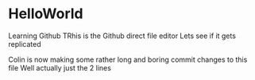 # HelloWorld
Learning Github
TRhis is
the Github direct file editor
Lets see if it gets replicated


Colin is now making some rather long and boring commit changes to this file
Well actually just the 2 lines
